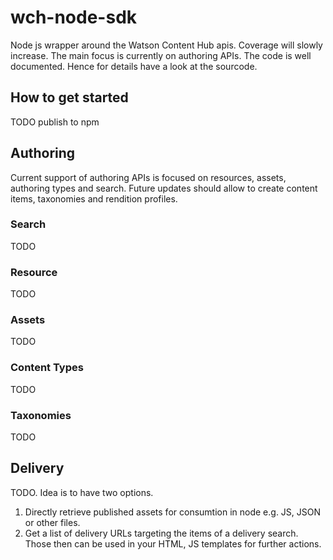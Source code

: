 # wch-node-sdk
Node js wrapper around the Watson Content Hub apis. Coverage will slowly increase. The main focus is currently on authoring APIs. The code is well documented. Hence for details have a look at the sourcode.

## How to get started
TODO publish to npm

## Authoring
Current support of authoring APIs is focused on resources, assets, authoring types and search. Future updates should allow to create content items, taxonomies and rendition profiles.

### Search
TODO

### Resource
TODO

### Assets
TODO

### Content Types
TODO

### Taxonomies
TODO

## Delivery
TODO. Idea is to have two options. 
1) Directly retrieve published assets for consumtion in node e.g. JS, JSON or other files.
2) Get a list of delivery URLs targeting the items of a delivery search. Those then can be used in your HTML, JS templates for further actions.
